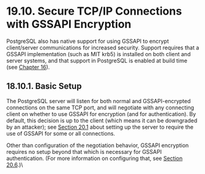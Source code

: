 # 19.10. Secure TCP/IP Connections with GSSAPI Encryption

PostgreSQL also has native support for using GSSAPI to encrypt client/server communications for increased security. Support requires that a GSSAPI implementation (such as MIT krb5) is installed on both client and server systems, and that support in PostgreSQL is enabled at build time (see [Chapter 16](https://www.postgresql.org/docs/12/installation.html)).

## 18.10.1. Basic Setup

The PostgreSQL server will listen for both normal and GSSAPI-encrypted connections on the same TCP port, and will negotiate with any connecting client on whether to use GSSAPI for encryption (and for authentication). By default, this decision is up to the client (which means it can be downgraded by an attacker); see [Section 20.1](https://www.postgresql.org/docs/12/auth-pg-hba-conf.html) about setting up the server to require the use of GSSAPI for some or all connections.

Other than configuration of the negotiation behavior, GSSAPI encryption requires no setup beyond that which is necessary for GSSAPI authentication. (For more information on configuring that, see [Section 20.6](https://www.postgresql.org/docs/12/gssapi-auth.html).)\\
